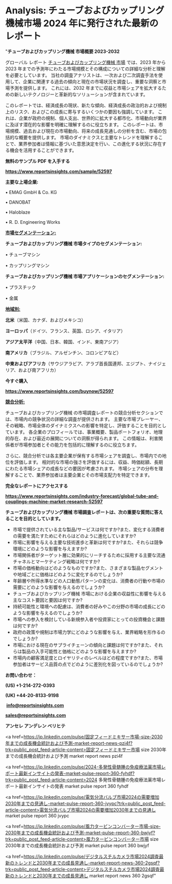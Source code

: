 # Analysis: チューブおよびカップリング機械市場 2024 年に発行された最新のレポート

"<strong>チューブおよびカップリング機械 市場概要 2023-2032</strong>

グローバル レポート <a href=https://www.reportsinsights.com/sample/52597>チューブおよびカップリング機械 市場</a> では、2023 年から 2023 年までの予測年にわたる市場規模とその構成についての詳細な分析と理解を必要としています。 当社の調査アナリストは、一次および二次調査手法を使用して、企業に関連する過去の傾向と現在の市場状況を調査し、重要な洞察と市場予測を提供します。 これには、2032 年までに収益と市場シェアを拡大​​するための新しいテクノロジーと革新的なソリューションが含まれています。

このレポートでは、経済成長の現状、新たな傾向、経済成長の政治的および規制上のリスク、およびこの成長に寄与するいくつかの要因も強調しています。 これは、企業が政府の規制、個人支出、世界的に拡大する都市化、市場動向が業界に及ぼす潜在的な影響を明確に理解するのに役立ちます。 このレポートは、市場規模、過去および現在の市場動向、将来の成長見通しの分析を含む、市場の包括的な概要を提供します。 市場のダイナミクスと主要なトレンドを理解することで、業界参加者は情報に基づいた意思決定を行い、この進化する状況に存在する機会を活用することができます。

<strong><b>無料のサンプル PDF を入手する</b></strong>

<a href=https://www.reportsinsights.com/sample/52597><strong><u>https://www.reportsinsights.com/sample/52597</u></strong></a>

<strong>主要な上場企業:</strong>

• EMAG GmbH & Co. KG

• DANOBAT

• Haloblaze

• R. D. Engineering Works

<strong><u>市場セグメンテーション</u></strong><strong><u>:</u></strong>

<strong>チューブおよびカップリング機械 市場タイプのセグメンテーション:</strong>

• チューブマシン

• カップリングマシン

<strong>チューブおよびカップリング機械 市場アプリケーションのセグメンテーション:</strong>

• プラスチック

• 金属

<strong><u>地域別</u></strong><strong><u>:</u></strong>

<strong>北米</strong>（米国、カナダ、およびメキシコ）

<strong>ヨーロッパ</strong>（ドイツ、フランス、英国、ロシア、イタリア）

<strong>アジア太平洋</strong>（中国、日本、韓国、インド、東南アジア）

<strong>南アメリカ</strong>（ブラジル、アルゼンチン、コロンビアなど）

<strong>中東およびアフリカ</strong>（サウジアラビア、アラブ首長国連邦、エジプト、ナイジェリア、および南アフリカ）

<strong>今すぐ購入</strong>

<a href=https://www.reportsinsights.com/buynow/52597><strong><u>https://www.reportsinsights.com/buynow/52597</u></strong></a>

<strong><u>競合分析:</u></strong>

チューブおよびカップリング機械 の市場調査レポートの競合分析セクションでは、市場内の競争状況の詳細な調査が提供されます。 主要な市場プレーヤー、その戦略、市場全体のダイナミクスへの影響を特定し、評価することを目的としています。 各企業のプロフィールでは、事業概要、製品ポートフォリオ、地理的存在、および最近の展開についての洞察が得られます。 この情報は、利害関係者が市場参加者とその能力を包括的に理解するのに役立ちます。

さらに、競合分析では各主要企業が保有する市場シェアを調査し、市場内での地位を評価します。 相対的な市場の強さを評価するには、収益、時価総額、長期にわたる市場シェアの成長などの要因が考慮されます。 市場シェアの分布を理解することで、業界参加者は主要企業とその市場支配力を特定できます。

<strong>完全なレポートにアクセスする</strong>

<a href=https://www.reportsinsights.com/industry-forecast/global-tube-and-couplings-machine-market-research-52597><strong><u><b>https://www.reportsinsights.com/industry-forecast/global-tube-and-couplings-machine-market-research-52597</b></u></strong></a>

<strong><b>チューブおよびカップリング機械 市場調査レポートは、次の重要な質問に答えることを目的としています。</b></strong>
<ul>
  <li>市場で提供されている主な製品/サービスは何ですか?また、変化する消費者の需要を満たすためにそれらはどのように進化していますか?</li>
  <li>市場に影響を与える主要な技術進歩と革新は何ですか?また、それらは競争環境にどのような影響を与えますか?</li>
  <li>市場関係者がターゲット層に効果的にリーチするために採用する主要な流通チャネルとマーケティング戦略は何ですか?</li>
  <li>市場の価格動向はどのようなものですか?また、さまざまな製品セグメントや地域ごとに価格はどのように変化するのでしょうか?</li>
  <li>年齢層や所得水準などの人口動態パターンの変化は、消費者の行動や市場の需要にどのような影響を与えるのでしょうか?</li>
  <li>チューブおよびカップリング機械 市場における企業の収益性に影響を与える主なコスト要因と要因は何ですか?</li>
  <li>持続可能性と環境への配慮は、消費者の好みやこの分野の市場の成長にどのような影響を与えるのでしょうか?</li>
  <li>市場への参入を検討している新規参入者や投資家にとっての投資機会と課題は何ですか?</li>
  <li>政府の政策や規制は市場力学にどのような影響を与え、業界戦略を形作るのでしょうか?</li>
  <li>市場における現在のサプライチェーンの傾向と課題は何ですか?また、それらは製品の入手可能性と価格にどのような影響を与えますか?</li>
  <li>市場内の顧客満足度とロイヤリティのレベルはどの程度ですか?また、市場参加者はサービス品質の点でどのように差別化を図っているのでしょうか?</li>
</ul>
<strong>お問い合わせ：</strong>

<strong>(US) +1-214-272-0393</strong>

<strong>(UK) +44-20-8133-9198</strong>

<strong> </strong><a href=info@reportsinsights.com><strong><u>info@reportsinsights.com</u></strong></a>

<a href=sales@reportsinsights.com><strong><u>sales@reportsinsights.com</u></strong></a>

<strong>アンセレ アンデレン ベリヒテ</strong>

<a href=https://jp.linkedin.com/pulse/固定フィードミキサー市場-size-2030年までの成長機会統計および予測-market-report-news-pzi4f?trk=public_post_feed-article-content>固定フィードミキサー市場 size 2030年までの成長機会統計および予測 market report news pzi4f</a>

<a href=https://jp.linkedin.com/pulse/2024-多発性骨髄腫の免疫療法薬市場レポート最新インサイトの発表-market-pulse-report-360-fyhdf?trk=public_post_feed-article-content>2024 多発性骨髄腫の免疫療法薬市場レポート最新インサイトの発表 market pulse report 360 fyhdf</a>

<a href=https://jp.linkedin.com/pulse/電気分流バルブ市場2024の需要増加2030年までの見通し-market-pulse-report-360-jvypc?trk=public_post_feed-article-content>電気分流バルブ市場2024の需要増加2030年までの見通し market pulse report 360 jvypc</a>

<a href=https://jp.linkedin.com/pulse/風力タービンコンバーター市場-size-2030年までの成長機会統計および予測-market-pulse-report-360-bwjyf?trk=public_post_feed-article-content>風力タービンコンバーター市場 size 2030年までの成長機会統計および予測 market pulse report 360 bwjyf</a>

<a href=https://jp.linkedin.com/pulse/デジタルスチルカメラ市場2024調査最新のトレンドと2030年までの成長見通し-market-report-news-360-2gsqf?trk=public_post_feed-article-content>デジタルスチルカメラ市場2024調査最新のトレンドと2030年までの成長見通し market report news 360 2gsqf</a>"
